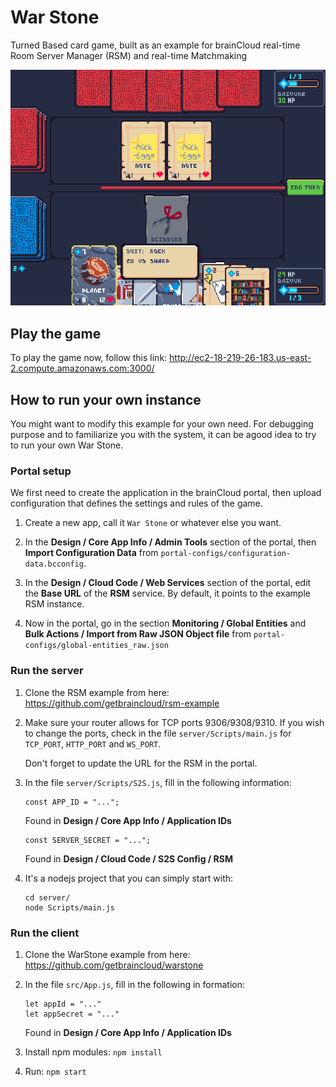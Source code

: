 # War Stone #
Turned Based card game, built as an example for brainCloud real-time Room Server Manager (RSM) and real-time Matchmaking

![](screenshots/warstone.png)

## Play the game ##
To play the game now, follow this link:
http://ec2-18-219-26-183.us-east-2.compute.amazonaws.com:3000/

## How to run your own instance ##
You might want to modify this example for your own need. For debugging purpose and to familiarize you with the system, it can be agood idea to try to run your own War Stone.

### Portal setup ###
We first need to create the application in the brainCloud portal, then upload configuration that defines the settings and rules of the game.
1. Create a new app, call it `War Stone` or whatever else you want.

2. In the **Design / Core App Info / Admin Tools** section of the portal, then **Import Configuration Data** from `portal-configs/configuration-data.bcconfig`.
3. In the **Design / Cloud Code / Web Services** section of the portal, edit the **Base URL** of the **RSM** service. By default, it points to the example RSM instance.
4. Now in the portal, go in the section **Monitoring / Global Entities** and **Bulk Actions / Import from Raw JSON Object file** from `portal-configs/global-entities_raw.json`

### Run the server ###
1. Clone the RSM example from here: https://github.com/getbraincloud/rsm-example
2. Make sure your router allows for TCP ports 9306/9308/9310. If you wish to change the ports, check in the file `server/Scripts/main.js` for `TCP_PORT`, `HTTP_PORT` and `WS_PORT`.

   Don't forget to update the URL for the RSM in the portal.
3. In the file `server/Scripts/S2S.js`, fill in the following information:
   ```
   const APP_ID = "...";
   ```
   Found in **Design / Core App Info / Application IDs**
   ```
   const SERVER_SECRET = "...";
   ```
   Found in **Design /  Cloud Code / S2S Config / RSM**
4. It's a nodejs project that you can simply start with:
   ```
   cd server/
   node Scripts/main.js
   ```

### Run the client ###
1. Clone the WarStone example from here: https://github.com/getbraincloud/warstone

2. In the file `src/App.js`, fill in the following in formation:
   ```
   let appId = "..."
   let appSecret = "..."
   ```
   Found in **Design / Core App Info / Application IDs**
3. Install npm modules: `npm install`
4. Run: `npm start`
